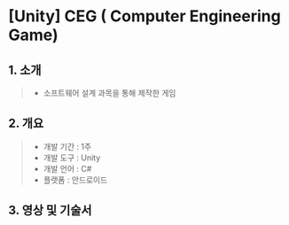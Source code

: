 # [Unity] CEG ( Computer Engineering Game)
## 1. 소개
> - 소프트웨어 설계 과목을 통해 제작한 게임

<!--  ![image](https://github.com/user-attachments/assets/e323d60a-4da8-4987-a6e2-d7d35108c9c5)
  ![image](https://github.com/user-attachments/assets/68a8e445-e368-4e61-a499-6fb8fff94349) -->
> 
> 

## 2. 개요
> - 개발 기간 : 1주
> - 개발 도구 : Unity
> - 개발 언어 : C#
> - 플랫폼 : 안드로이드
## 3. 영상 및 기술서
